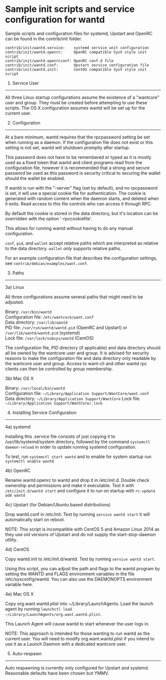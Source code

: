 Sample init scripts and service configuration for wantd
==========================================================

Sample scripts and configuration files for systemd, Upstart and OpenRC
can be found in the contrib/init folder.

    contrib/init/wantd.service:    systemd service unit configuration
    contrib/init/wantd.openrc:     OpenRC compatible SysV style init script
    contrib/init/wantd.openrcconf: OpenRC conf.d file
    contrib/init/wantd.conf:       Upstart service configuration file
    contrib/init/wantd.init:       CentOS compatible SysV style init script

1. Service User
---------------------------------

All three Linux startup configurations assume the existence of a "wantcore" user
and group.  They must be created before attempting to use these scripts.
The OS X configuration assumes wantd will be set up for the current user.

2. Configuration
---------------------------------

At a bare minimum, wantd requires that the rpcpassword setting be set
when running as a daemon.  If the configuration file does not exist or this
setting is not set, wantd will shutdown promptly after startup.

This password does not have to be remembered or typed as it is mostly used
as a fixed token that wantd and client programs read from the configuration
file, however it is recommended that a strong and secure password be used
as this password is security critical to securing the wallet should the
wallet be enabled.

If wantd is run with the "-server" flag (set by default), and no rpcpassword is set,
it will use a special cookie file for authentication. The cookie is generated with random
content when the daemon starts, and deleted when it exits. Read access to this file
controls who can access it through RPC.

By default the cookie is stored in the data directory, but it's location can be overridden
with the option '-rpccookiefile'.

This allows for running wantd without having to do any manual configuration.

`conf`, `pid`, and `wallet` accept relative paths which are interpreted as
relative to the data directory. `wallet` *only* supports relative paths.

For an example configuration file that describes the configuration settings,
see `contrib/debian/examples/want.conf`.

3. Paths
---------------------------------

3a) Linux

All three configurations assume several paths that might need to be adjusted.

Binary:              `/usr/bin/wantd`  
Configuration file:  `/etc/wantcore/want.conf`  
Data directory:      `/var/lib/wantd`  
PID file:            `/var/run/wantd/wantd.pid` (OpenRC and Upstart) or `/var/lib/wantd/wantd.pid` (systemd)  
Lock file:           `/var/lock/subsys/wantd` (CentOS)  

The configuration file, PID directory (if applicable) and data directory
should all be owned by the wantcore user and group.  It is advised for security
reasons to make the configuration file and data directory only readable by the
wantcore user and group.  Access to want-cli and other wantd rpc clients
can then be controlled by group membership.

3b) Mac OS X

Binary:              `/usr/local/bin/wantd`  
Configuration file:  `~/Library/Application Support/WantCore/want.conf`  
Data directory:      `~/Library/Application Support/WantCore`
Lock file:           `~/Library/Application Support/WantCore/.lock`

4. Installing Service Configuration
-----------------------------------

4a) systemd

Installing this .service file consists of just copying it to
/usr/lib/systemd/system directory, followed by the command
`systemctl daemon-reload` in order to update running systemd configuration.

To test, run `systemctl start wantd` and to enable for system startup run
`systemctl enable wantd`

4b) OpenRC

Rename wantd.openrc to wantd and drop it in /etc/init.d.  Double
check ownership and permissions and make it executable.  Test it with
`/etc/init.d/wantd start` and configure it to run on startup with
`rc-update add wantd`

4c) Upstart (for Debian/Ubuntu based distributions)

Drop wantd.conf in /etc/init.  Test by running `service wantd start`
it will automatically start on reboot.

NOTE: This script is incompatible with CentOS 5 and Amazon Linux 2014 as they
use old versions of Upstart and do not supply the start-stop-daemon utility.

4d) CentOS

Copy wantd.init to /etc/init.d/wantd. Test by running `service wantd start`.

Using this script, you can adjust the path and flags to the wantd program by
setting the WANTD and FLAGS environment variables in the file
/etc/sysconfig/wantd. You can also use the DAEMONOPTS environment variable here.

4e) Mac OS X

Copy org.want.wantd.plist into ~/Library/LaunchAgents. Load the launch agent by
running `launchctl load ~/Library/LaunchAgents/org.want.wantd.plist`.

This Launch Agent will cause wantd to start whenever the user logs in.

NOTE: This approach is intended for those wanting to run wantd as the current user.
You will need to modify org.want.wantd.plist if you intend to use it as a
Launch Daemon with a dedicated wantcore user.

5. Auto-respawn
-----------------------------------

Auto respawning is currently only configured for Upstart and systemd.
Reasonable defaults have been chosen but YMMV.
